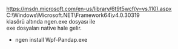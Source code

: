https://msdn.microsoft.com/en-us/library/6t9t5wcf(v=vs.110).aspx  
C:\Windows\Microsoft.NET\Framework64\v4.0.30319  
klasörü altında ngen.exe dosyası ile  
exe dosyaları native hale gelir.  

- ngen install  Wpf-Pandap.exe
